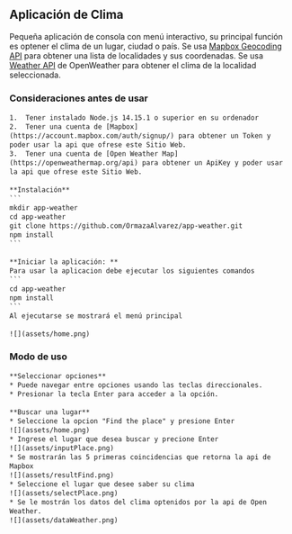 ## Aplicación de Clima 

Pequeña aplicación de consola con menú interactivo, su principal función es optener el clima de un lugar, ciudad o país.
Se usa [Mapbox Geocoding API](https://docs.mapbox.com/api/search/geocoding/) para obtener una lista de localidades y sus coordenadas.
Se usa [Weather API](https://openweathermap.org/api) de OpenWeather para obtener el clima de la localidad seleccionada.


### Consideraciones antes de usar

    1.  Tener instalado Node.js 14.15.1 o superior en su ordenador
    2.  Tener una cuenta de [Mapbox](https://account.mapbox.com/auth/signup/) para obtener un Token y poder usar la api que ofrese este Sitio Web.
    3.  Tener una cuenta de [Open Weather Map](https://openweathermap.org/api) para obtener un ApiKey y poder usar la api que ofrese este Sitio Web.
    
    **Instalación**
    ```
    mkdir app-weather
    cd app-weather
    git clone https://github.com/OrmazaAlvarez/app-weather.git
    npm install
    ```

    **Iniciar la aplicación: **
    Para usar la aplicacion debe ejecutar los siguientes comandos
    ```
    cd app-weather
    npm install
    ```
    Al ejecutarse se mostrará el menú principal

    ![](assets/home.png)

### Modo de uso
    **Seleccionar opciones**
    * Puede navegar entre opciones usando las teclas direccionales.
    * Presionar la tecla Enter para acceder a la opción.

    **Buscar una lugar**
    * Seleccione la opcion "Find the place" y presione Enter
    ![](assets/home.png)
    * Ingrese el lugar que desea buscar y precione Enter
    ![](assets/inputPlace.png)
    * Se mostrarán las 5 primeras coincidencias que retorna la api de Mapbox
    ![](assets/resultFind.png)
    * Seleccione el lugar que desee saber su clima
    ![](assets/selectPlace.png)
    * Se le mostrán los datos del clima optenidos por la api de Open Weather.
    ![](assets/dataWeather.png)
